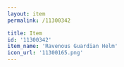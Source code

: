```yaml
---
layout: item
permalink: /11300342

title: Item
id: '11300342'
item_name: 'Ravenous Guardian Helm'
icon_url: '11300165.png'
---
```

